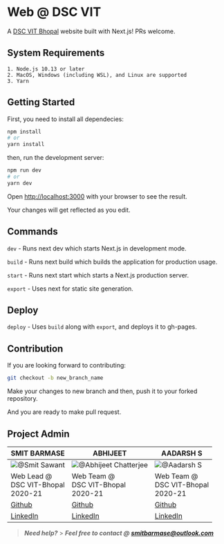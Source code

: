 # Web @ DSC VIT

A [DSC VIT Bhopal](https://dscvitbhopal.github.io/) website built with Next.js! PRs welcome.

## System Requirements

```
1. Node.js 10.13 or later
2. MacOS, Windows (including WSL), and Linux are supported
3. Yarn
```

## Getting Started

First, you need to install all dependecies:

```bash
npm install
# or
yarn install
```

then, run the development server:

```bash
npm run dev
# or
yarn dev
```

Open [http://localhost:3000](http://localhost:3000) with your browser to see the result.

Your changes will get reflected as you edit.

## Commands

`dev` - Runs next dev which starts Next.js in development mode.

`build` - Runs next build which builds the application for production usage.

`start` - Runs next start which starts a Next.js production server.

`export` - Uses next for static site generation.

## Deploy

`deploy` - Uses `build` along with `export`, and deploys it to gh-pages.

## Contribution

If you are looking forward to contributing:

```bash
git checkout -b new_branch_name
```

Make your changes to new branch and then, push it to your forked repository.

And you are ready to make pull request.

## Project Admin

| SMIT BARMASE | ABHIJEET | AADARSH S |
| --- | --- | ---
|![@Smit Sawant](https://avatars.githubusercontent.com/u/37347831?s=96&v=4)| ![@Abhijeet Chatterjee](https://avatars.githubusercontent.com/u/64676594?s=96&v=4) | ![@Aadarsh S](https://avatars.githubusercontent.com/u/54549066?s=96&v=4)
| Web Lead @<br>DSC VIT-Bhopal<br>2020-21 | Web Team @<br>DSC VIT-Bhopal<br>2020-21 | Web Team @<br>DSC VIT-Bhopal<br>2020-21 |
| [Github](https://github.com/smitbarmase "Smit") | [Github](https://github.com/abhijeet007rocks8 "Abhijeet") | [Github](https://github.com/Itsaadarsh "Aadarsh")
| [LinkedIn](https://www.linkedin.com/in/smitbarmase/ "Smit")| [LinkedIn](https://www.linkedin.com/in/abhijeet-chatterjee-445aa2195  "Abhijeet")| [LinkedIn](https://www.linkedin.com/in/itsaadarsh/ "Aadarsh")




> **_Need help?_** > **_Feel free to contact @ [smitbarmase@outlook.com](mailto:smitbarmase@outlook.com)_**
